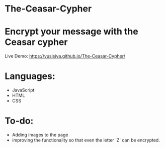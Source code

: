 # The-Ceasar-Cypher
# Encrypt your message with the Ceasar cypher
Live Demo: https://vusisiya.github.io/The-Ceasar-Cypher/

# Languages: 
* JavaScript
* HTML
* CSS

# To-do:
* Adding images to the page
* improving the functionality so that even the letter 'Z' 
can be encrypted.

